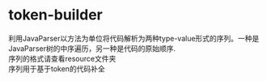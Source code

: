 # token-builder
利用JavaParser以方法为单位将代码解析为两种type-value形式的序列。一种是JavaParser树的中序遍历，另一种是代码的原始顺序.  
序列的格式请查看resource文件夹  
序列用于基于token的代码补全
